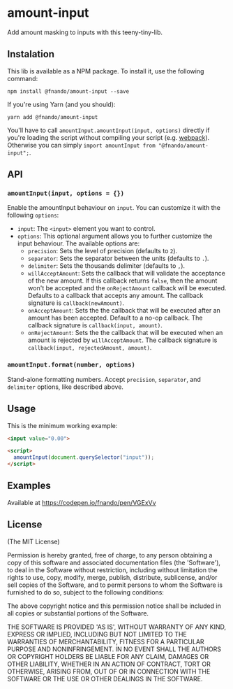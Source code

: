 # amount-input

Add amount masking to inputs with this teeny-tiny-lib.

## Instalation

This lib is available as a NPM package. To install it, use the following command:

```
npm install @fnando/amount-input --save
```

If you're using Yarn (and you should):

```
yarn add @fnando/amount-input
```

You'll have to call `amountInput.amountInput(input, options)` directly if you're loading the script without compiling your script (e.g. [webpack](https://webpack.js.org/)). Otherwise you can simply `import amountInput from "@fnando/amount-input";`.

## API

### `amountInput(input, options = {})`

Enable the amountInput behaviour on `input`. You can customize it with the following `options`:

- `input`: The `<input>` element you want to control.
- `options`: This optional argument allows you to further customize the input behaviour. The available options are:
    - `precision`: Sets the level of precision (defaults to `2`).
    - `separator`: Sets the separator between the units (defaults to `.`).
    - `delimiter`: Sets the thousands delimiter (defaults to `,`).
    - `willAcceptAmount`: Sets the callback that will validate the acceptance of the new amount. If this callback returns `false`, then the amount won't be accepted and the `onRejectAmount` callback will be executed. Defaults to a callback that accepts any amount. The callback signature is `callback(newAmount)`.
    - `onAcceptAmount`: Sets the the callback that will be executed after an amount has been accepted. Default to a no-op callback. The callback signature is `callback(input, amount)`.
    - `onRejectAmount`: Sets the the callback that will be executed when an amount is rejected by `willAcceptAmount`. The callback signature is `callback(input, rejectedAmount, amount)`.

### `amountInput.format(number, options)`

Stand-alone formatting numbers. Accept `precision`, `separator`, and `delimiter` options, like described above.

## Usage

This is the minimum working example:

```html
<input value="0.00">

<script>
  amountInput(document.querySelector("input"));
</script>
```

## Examples

Available at https://codepen.io/fnando/pen/VGExVv

## License

(The MIT License)

Permission is hereby granted, free of charge, to any person obtaining
a copy of this software and associated documentation files (the
'Software'), to deal in the Software without restriction, including
without limitation the rights to use, copy, modify, merge, publish,
distribute, sublicense, and/or sell copies of the Software, and to
permit persons to whom the Software is furnished to do so, subject to
the following conditions:

The above copyright notice and this permission notice shall be
included in all copies or substantial portions of the Software.

THE SOFTWARE IS PROVIDED 'AS IS', WITHOUT WARRANTY OF ANY KIND,
EXPRESS OR IMPLIED, INCLUDING BUT NOT LIMITED TO THE WARRANTIES OF
MERCHANTABILITY, FITNESS FOR A PARTICULAR PURPOSE AND NONINFRINGEMENT.
IN NO EVENT SHALL THE AUTHORS OR COPYRIGHT HOLDERS BE LIABLE FOR ANY
CLAIM, DAMAGES OR OTHER LIABILITY, WHETHER IN AN ACTION OF CONTRACT,
TORT OR OTHERWISE, ARISING FROM, OUT OF OR IN CONNECTION WITH THE
SOFTWARE OR THE USE OR OTHER DEALINGS IN THE SOFTWARE.
